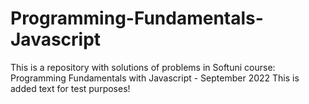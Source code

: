 # Programming-Fundamentals-Javascript
This is a repository with solutions of problems in Softuni course: Programming Fundamentals with Javascript - September 2022
This is added text for test purposes!
